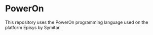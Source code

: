 # PowerOn
This repository uses the PowerOn programming language used on the platform Episys by Symitar.
